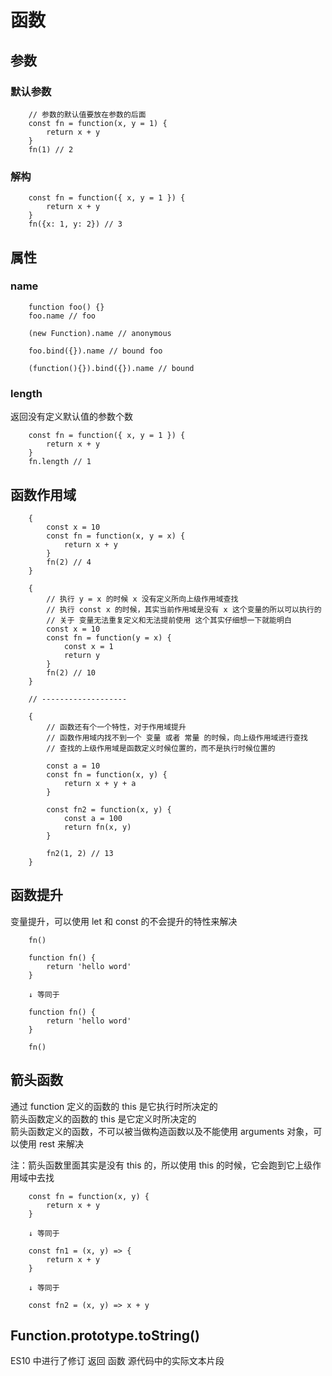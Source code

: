 # 函数

## 参数

### 默认参数

```
    // 参数的默认值要放在参数的后面
    const fn = function(x, y = 1) {
        return x + y
    }
    fn(1) // 2
```

### 解构

```
    const fn = function({ x, y = 1 }) {
        return x + y
    }
    fn({x: 1, y: 2}) // 3
```

## 属性

### name

```
    function foo() {}
    foo.name // foo

    (new Function).name // anonymous

    foo.bind({}).name // bound foo

    (function(){}).bind({}).name // bound
```

### length

返回没有定义默认值的参数个数

```
    const fn = function({ x, y = 1 }) {
        return x + y
    }
    fn.length // 1
```

## 函数作用域

```
    {
        const x = 10
        const fn = function(x, y = x) {
            return x + y
        }
        fn(2) // 4
    }

    {
        // 执行 y = x 的时候 x 没有定义所向上级作用域查找
        // 执行 const x 的时候，其实当前作用域是没有 x 这个变量的所以可以执行的
        // 关于 变量无法重复定义和无法提前使用 这个其实仔细想一下就能明白
        const x = 10
        const fn = function(y = x) {
            const x = 1
            return y
        }
        fn(2) // 10
    }

    // -------------------

    {
        // 函数还有个一个特性，对于作用域提升
        // 函数作用域内找不到一个 变量 或者 常量 的时候，向上级作用域进行查找
        // 查找的上级作用域是函数定义时候位置的，而不是执行时候位置的

        const a = 10
        const fn = function(x, y) {
            return x + y + a
        }

        const fn2 = function(x, y) {
            const a = 100
            return fn(x, y)
        }

        fn2(1, 2) // 13
    }
```
## 函数提升

变量提升，可以使用 let 和 const 的不会提升的特性来解决

```
    fn()

    function fn() {
        return 'hello word'
    }

    ↓ 等同于

    function fn() {
        return 'hello word'
    }

    fn()
```

## 箭头函数

通过 function 定义的函数的 this 是它执行时所决定的  
箭头函数定义的函数的 this 是它定义时所决定的  
箭头函数定义的函数，不可以被当做构造函数以及不能使用 arguments 对象，可以使用 rest 来解决

注：箭头函数里面其实是没有 this 的，所以使用 this 的时候，它会跑到它上级作用域中去找

```
    const fn = function(x, y) {
        return x + y
    }

    ↓ 等同于

    const fn1 = (x, y) => {
        return x + y
    }

    ↓ 等同于

    const fn2 = (x, y) => x + y
```

## Function.prototype.toString() 

ES10 中进行了修订
返回 函数 源代码中的实际文本片段